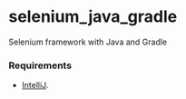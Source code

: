 # selenium_java_gradle
Selenium framework with Java and Gradle

### Requirements
- [IntelliJ](https://www.jetbrains.com/idea/download/#section=mac "Download IntelliJ IDEA Community").
